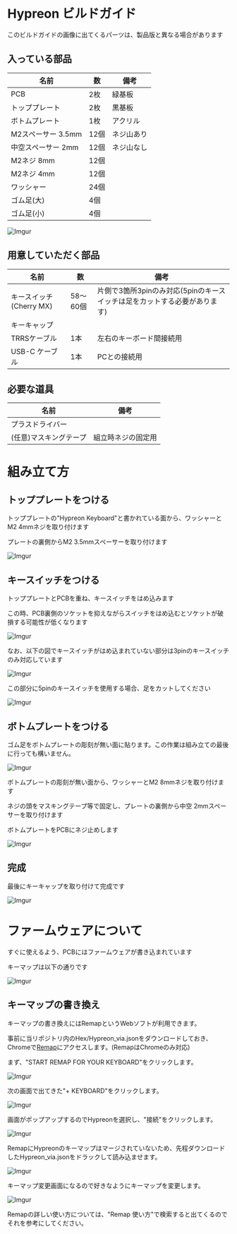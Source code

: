 # Hypreon ビルドガイド

このビルドガイドの画像に出てくるパーツは、製品版と異なる場合があります

## 入っている部品

| 名前 | 数 | 備考 |
| ---- | ---- | --- |
| PCB | 2枚 | 緑基板 |
| トッププレート | 2枚 | 黒基板 |
| ボトムプレート | 1枚 | アクリル |
| M2スペーサー 3.5mm | 12個 | ネジ山あり |
| 中空スペーサー 2mm | 12個 | ネジ山なし |
| M2ネジ 8mm | 12個 | |
| M2ネジ 4mm | 12個 | |
| ワッシャー | 24個 | |
| ゴム足(大) | 4個 | |
| ゴム足(小) | 4個 | |

![Imgur](https://user-images.githubusercontent.com/52162386/135728342-e50f9885-ff26-4007-8fe0-8d173e92a0dd.jpg)

## 用意していただく部品

| 名前 | 数 | 備考 |
| ---- | ---- | --- |
| キースイッチ(Cherry MX) | 58～60個 | 片側で3箇所3pinのみ対応(5pinのキースイッチは足をカットする必要があります) |
| キーキャップ | | |
| TRRSケーブル | 1本 | 左右のキーボード間接続用 |
| USB-C ケーブル | 1本 | PCとの接続用 |

## 必要な道具

| 名前 | 備考 |
| ---- | ---- |
| プラスドライバー | |
| (任意)マスキングテープ | 組立時ネジの固定用 |

# 組み立て方

## トッププレートをつける

トッププレートの"Hypreon Keyboard"と書かれている面から、ワッシャーとM2 4mmネジを取り付けます

プレートの裏側からM2 3.5mmスペーサーを取り付けます

![Imgur](https://user-images.githubusercontent.com/52162386/135728364-3b41691a-55a7-4b7a-a258-f88fa2b21ed0.jpg)

## キースイッチをつける

トッププレートとPCBを重ね、キースイッチをはめ込みます

この時、PCB裏側のソケットを抑えながらスイッチをはめ込むとソケットが破損する可能性が低くなります

![Imgur](https://user-images.githubusercontent.com/52162386/135728425-0df4ea65-b645-49f9-a2a1-fef0a121e585.jpg)

なお、以下の図でキースイッチがはめ込まれていない部分は3pinのキースイッチのみ対応しています

![Imgur](https://user-images.githubusercontent.com/52162386/135728407-3f90f4cc-d631-460a-9817-93b32bd16785.jpg)

この部分に5pinのキースイッチを使用する場合、足をカットしてください

![Imgur](https://user-images.githubusercontent.com/52162386/135728414-12cb0108-20e3-4afa-969d-bee25a70ad8d.jpg)

## ボトムプレートをつける

ゴム足をボトムプレートの彫刻が無い面に貼ります。この作業は組み立ての最後に行っても構いません。

![Imgur](https://user-images.githubusercontent.com/52162386/135728439-dfb05b0f-f66e-44be-83f8-9c25ebda679a.jpg)

ボトムプレートの彫刻が無い面から、ワッシャーとM2 8mmネジを取り付けます

ネジの頭をマスキングテープ等で固定し、プレートの裏側から中空 2mmスペーサーを取り付けます

ボトムプレートをPCBにネジ止めします

![Imgur](https://user-images.githubusercontent.com/52162386/135728449-e39a4ef7-cfc0-4b21-a7f6-488e82060fc8.jpg)

## 完成

最後にキーキャップを取り付けて完成です

![Imgur](https://user-images.githubusercontent.com/52162386/135728468-83ed31ac-a6bd-4337-9d00-2e0bfe0ba173.jpg)

# ファームウェアについて

すぐに使えるよう、PCBにはファームウェアが書き込まれています

キーマップは以下の通りです

![Imgur](https://user-images.githubusercontent.com/52162386/135728469-81487bb0-bfba-498c-bfa6-fdbf870b8916.png)

## キーマップの書き換え

キーマップの書き換えにはRemapというWebソフトが利用できます。

事前に当リポジトリ内のHex/Hypreon_via.jsonをダウンロードしておき、Chromeで[Remap](https://remap-keys.app/)にアクセスします。(RemapはChromeのみ対応)

まず、"START REMAP FOR YOUR KEYBOARD"をクリックします。

![Imgur](https://user-images.githubusercontent.com/52162386/137341065-9d0c722c-c16a-44c9-8467-a4234f6c1f7a.png)

次の画面で出てきた"+ KEYBOARD"をクリックします。

![Imgur](https://user-images.githubusercontent.com/52162386/137341075-fe141c2e-0332-4571-93b6-6ceaa1f77770.png)

画面がポップアップするのでHypreonを選択し、"接続"をクリックします。

![Imgur](https://user-images.githubusercontent.com/52162386/137341093-42bfa3a7-0566-4b35-84fc-2f8a550df4d4.png)

RemapにHypreonのキーマップはマージされていないため、先程ダウンロードしたHypreon_via.jsonをドラックして読み込ませます。

![Imgur](https://user-images.githubusercontent.com/52162386/137341098-4e8b92e0-4750-4b50-b65a-475bab70f2b4.png)

キーマップ変更画面になるので好きなようにキーマップを変更します。

![Imgur](https://user-images.githubusercontent.com/52162386/137341109-048773e9-e45e-4236-b8f6-c87cf541b49f.png)

Remapの詳しい使い方については、"Remap 使い方"で検索すると出てくるのでそれを参考にしてください。